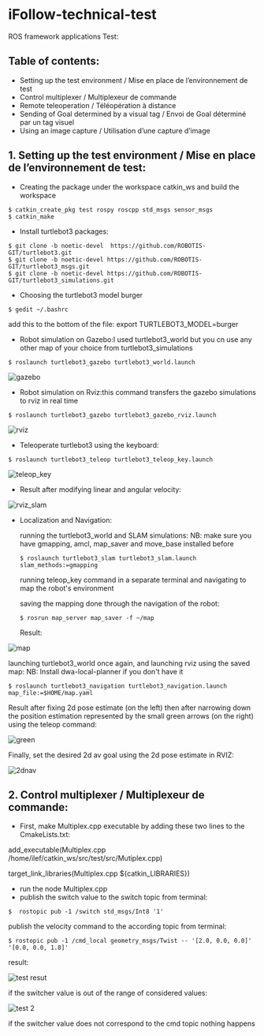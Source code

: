# iFollow-technical-test
ROS framework applications Test:

## Table of contents: 
*  Setting up the test environment / Mise en place de l’environnement de test
*  Control multiplexer / Multiplexeur de commande
*  Remote teleoperation / Téléopération à distance
*  Sending of Goal determined by a visual tag / Envoi de Goal déterminé par un tag visuel
* Using an image capture / Utilisation d’une capture d’image 

## 1. Setting up the test environment / Mise en place de l’environnement de test: 
* Creating the package under the workspace catkin_ws and build the workspace
```
$ catkin_create_pkg test rospy roscpp std_msgs sensor_msgs
$ catkin_make
```

* Install turtlebot3 packages:
```
$ git clone -b noetic-devel  https://github.com/ROBOTIS-GIT/turtlebot3.git
$ git clone -b noetic-devel https://github.com/ROBOTIS-GIT/turtlebot3_msgs.git
$ git clone -b noetic-devel https://github.com/ROBOTIS-GIT/turtlebot3_simulations.git
```

* Choosing the turtlebot3 model burger
```
$ gedit ~/.bashrc
```
add this to the bottom of the file: export TURTLEBOT3_MODEL=burger

* Robot simulation on Gazebo:I used turtlebot3_world but you cn use any other map of your choice from turtlebot3_simulations
```
$ roslaunch turtlebot3_gazebo turtlebot3_world.launch
```

![gazebo](https://github.com/Ilef27/iFollow-technical-test/assets/74418956/1e92bdeb-7cad-4a59-b6aa-92d1baa0d9d1)

* Robot simulation on Rviz:this command transfers the gazebo simulations to rviz in real time
```
$ roslaunch turtlebot3_gazebo turtlebot3_gazebo_rviz.launch
```

![rviz](https://github.com/Ilef27/iFollow-technical-test/assets/74418956/b88d9769-212c-4115-8785-1b9431cf55fc)

* Teleoperate turtlebot3 using the keyboard:
```
$ roslaunch turtlebot3_teleop turtlebot3_teleop_key.launch
```

![teleop_key](https://github.com/Ilef27/iFollow-technical-test/assets/74418956/6e8d000a-bd72-4e09-a940-be9f177fe1cc)

* Result after modifying linear and angular velocity: 

![rviz_slam](https://github.com/Ilef27/iFollow-technical-test/assets/74418956/1f75ce52-75df-4862-9e15-6f056b017b82)


* Localization and Navigation:

  running the turtlebot3_world and SLAM simulations:
  NB: make sure you have gmapping, amcl, map_saver and move_base installed before
  ```
  $ roslaunch turtlebot3_slam turtlebot3_slam.launch slam_methods:=gmapping
  ```
   running teleop_key command in a separate terminal and navigating to map the robot's environment
  
   saving the mapping done through the navigation of the robot:
  ```
  $ rosrun map_server map_saver -f ~/map
  ```

  Result:
  
![map](https://github.com/Ilef27/iFollow-technical-test/assets/74418956/e652c767-3232-437a-8c5a-467bfbdf0c7a)


  launching turtlebot3_world once again, and launching rviz using the saved map: 
  NB: Install dwa-local-planner if you don't have it 
  ```
  $ roslaunch turtlebot3_navigation turtlebot3_navigation.launch map_file:=$HOME/map.yaml
  ```
  Result after fixing 2d pose estimate (on the left) then after narrowing down the position estimation represented by the small green arrows (on the right) using      the teleop command: 
  
  ![green](https://github.com/Ilef27/iFollow-technical-test/assets/74418956/344679a8-411a-4409-9a43-49e1a8f1a8a0)

  Finally, set the desired 2d av goal using the 2d pose estimate in RVIZ:

  ![2dnav](https://github.com/Ilef27/iFollow-technical-test/assets/74418956/6a4a7360-eb1c-40a8-ad10-5d0984bc544a)

## 2. Control multiplexer / Multiplexeur de commande:

* First, make Multiplex.cpp executable by adding these two lines to the CmakeLists.txt:

add_executable(Multiplex.cpp /home/ilef/catkin_ws/src/test/src/Mutiplex.cpp)

target_link_libraries(Multiplex.cpp ${catkin_LIBRARIES})

* run the node Multiplex.cpp
* publish the switch value to the switch topic from terminal:
```
$  rostopic pub -1 /switch std_msgs/Int8 '1'
```

publish the velocity command to the according topic from terminal: 
```
$ rostopic pub -1 /cmd_local geometry_msgs/Twist -- '[2.0, 0.0, 0.0]' '[0.0, 0.0, 1.8]'
```
result: 

![test resut](https://github.com/Ilef27/iFollow-technical-test/assets/74418956/b9fde005-da8a-4a29-b2b1-965cba868857)


if the switcher value is out of the range of considered values: 

![test 2](https://github.com/Ilef27/iFollow-technical-test/assets/74418956/72c02a89-a36b-4a2e-91c9-c255ca823764)



if the switcher value does not correspond to the cmd topic nothing happens


